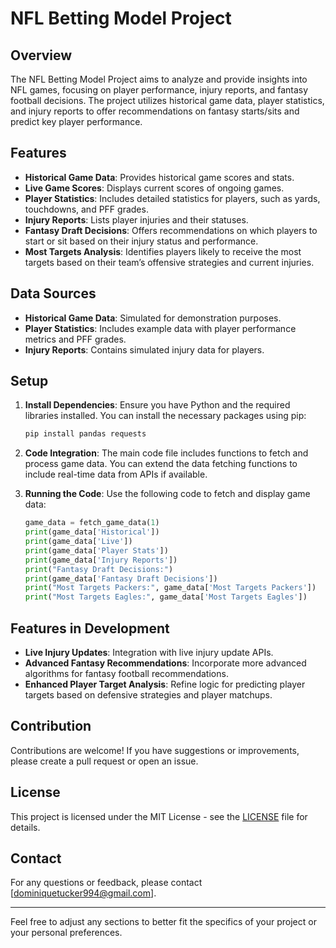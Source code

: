 # NFL Betting Model Project

## Overview

The NFL Betting Model Project aims to analyze and provide insights into NFL games, focusing on player performance, injury reports, and fantasy football decisions. The project utilizes historical game data, player statistics, and injury reports to offer recommendations on fantasy starts/sits and predict key player performance.

## Features

- **Historical Game Data**: Provides historical game scores and stats.
- **Live Game Scores**: Displays current scores of ongoing games.
- **Player Statistics**: Includes detailed statistics for players, such as yards, touchdowns, and PFF grades.
- **Injury Reports**: Lists player injuries and their statuses.
- **Fantasy Draft Decisions**: Offers recommendations on which players to start or sit based on their injury status and performance.
- **Most Targets Analysis**: Identifies players likely to receive the most targets based on their team’s offensive strategies and current injuries.

## Data Sources

- **Historical Game Data**: Simulated for demonstration purposes.
- **Player Statistics**: Includes example data with player performance metrics and PFF grades.
- **Injury Reports**: Contains simulated injury data for players.

## Setup

1. **Install Dependencies**:
   Ensure you have Python and the required libraries installed. You can install the necessary packages using pip:

   ```bash
   pip install pandas requests
   ```

2. **Code Integration**:
   The main code file includes functions to fetch and process game data. You can extend the data fetching functions to include real-time data from APIs if available.

3. **Running the Code**:
   Use the following code to fetch and display game data:

   ```python
   game_data = fetch_game_data(1)
   print(game_data['Historical'])
   print(game_data['Live'])
   print(game_data['Player Stats'])
   print(game_data['Injury Reports'])
   print("Fantasy Draft Decisions:")
   print(game_data['Fantasy Draft Decisions'])
   print("Most Targets Packers:", game_data['Most Targets Packers'])
   print("Most Targets Eagles:", game_data['Most Targets Eagles'])
   ```

## Features in Development

- **Live Injury Updates**: Integration with live injury update APIs.
- **Advanced Fantasy Recommendations**: Incorporate more advanced algorithms for fantasy football recommendations.
- **Enhanced Player Target Analysis**: Refine logic for predicting player targets based on defensive strategies and player matchups.

## Contribution

Contributions are welcome! If you have suggestions or improvements, please create a pull request or open an issue.

## License

This project is licensed under the MIT License - see the [LICENSE](LICENSE) file for details.

## Contact

For any questions or feedback, please contact [dominiquetucker994@gmail.com].

---

Feel free to adjust any sections to better fit the specifics of your project or your personal preferences.

